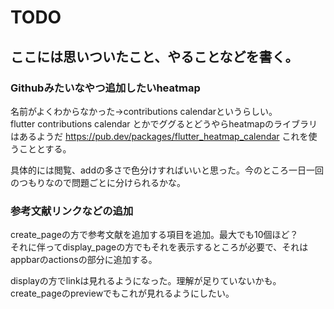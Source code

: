 # TODO
## ここには思いついたこと、やることなどを書く。

### Githubみたいなやつ追加したいheatmap
名前がよくわからなかった→contributions calendarというらしい。       
flutter contributions calendar とかでググるとどうやらheatmapのライブラリはあるようだ
https://pub.dev/packages/flutter_heatmap_calendar
これを使うこととする。

具体的には閲覧、addの多さで色分けすればいいと思った。今のところ一日一回のつもりなので問題ごとに分けられるかな。

### 参考文献リンクなどの追加
create_pageの方で参考文献を追加する項目を追加。最大でも10個ほど？       
それに伴ってdisplay_pageの方でもそれを表示するところが必要で、それはappbarのactionsの部分に追加する。

displayの方でlinkは見れるようになった。理解が足りていないかも。     
create_pageのpreviewでもこれが見れるようにしたい。

